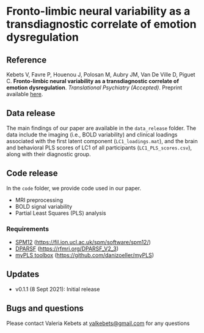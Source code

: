 # Fronto-limbic neural variability as a transdiagnostic correlate of emotion dysregulation

## Reference
Kebets V, Favre P, Houenou J, Polosan M, Aubry JM, Van De Ville D, Piguet C. **Fronto-limbic neural variability as a transdiagnostic correlate of emotion dysregulation**. _Translational Psychiatry (Accepted)_. Preprint available [here](https://www.medrxiv.org/content/10.1101/2020.12.18.20248457v1).

## Data release

The main findings of our paper are available in the ```data_release``` folder. The data include the imaging (i.e., BOLD variability) and clinical loadings associated with the first latent component (```LC1_loadings.mat```), and the brain and behavioral PLS scores of LC1 of all participants (```LC1_PLS_scores.csv```), along with their diagnostic group.

## Code release

In the ```code``` folder, we provide code used in our paper.

* MRI preprocessing
* BOLD signal variability
* Partial Least Squares (PLS) analysis

### Requirements

* [SPM12](https://fil.ion.ucl.ac.uk/spm/software/spm12/) (https://fil.ion.ucl.ac.uk/spm/software/spm12/)
* [DPARSF](https://rfmri.org/DPARSF_V2_3) (https://rfmri.org/DPARSF_V2_3)
* [myPLS toolbox](https://github.com/danizoeller/myPLS) (https://github.com/danizoeller/myPLS) 

## Updates

* v0.1.1 (8 Sept 2021): Initial release

## Bugs and questions
Please contact Valeria Kebets at [valkebets@gmail.com](mailto:valkebets@gmail.com) for any questions
